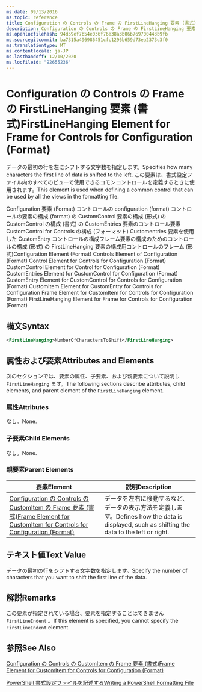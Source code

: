 ```yaml
---
ms.date: 09/13/2016
ms.topic: reference
title: Configuration の Controls の Frame の FirstLineHanging 要素 (書式)
description: Configuration の Controls の Frame の FirstLineHanging 要素 (書式)
ms.openlocfilehash: 94d59ef7b54e036f76e38a3b06b769700443b9fb
ms.sourcegitcommit: ba7315a496986451cfc1296b659d73ea2373d3f0
ms.translationtype: MT
ms.contentlocale: ja-JP
ms.lasthandoff: 12/10/2020
ms.locfileid: "92655236"
---
```

# <a name="firstlinehanging-element-for-frame-for-controls-for-configuration-format"></a><span data-ttu-id="82ef1-103">Configuration の Controls の Frame の FirstLineHanging 要素 (書式)</span><span class="sxs-lookup"><span data-stu-id="82ef1-103">FirstLineHanging Element for Frame for Controls for Configuration (Format)</span></span>

<span data-ttu-id="82ef1-104">データの最初の行を左にシフトする文字数を指定します。</span><span class="sxs-lookup"><span data-stu-id="82ef1-104">Specifies how many characters the first line of data is shifted to the left.</span></span> <span data-ttu-id="82ef1-105">この要素は、書式設定ファイル内のすべてのビューで使用できるコモンコントロールを定義するときに使用されます。</span><span class="sxs-lookup"><span data-stu-id="82ef1-105">This element is used when defining a common control that can be used by all the views in the formatting file.</span></span>

<span data-ttu-id="82ef1-106">Configuration 要素 (Format) コントロールの configuration (format) コントロールの要素の構成 (format) の CustomControl 要素の構成 (形式) の CustomControl の構成 (書式) の CustomEntries 要素のコントロール要素 CustomControl for Controls の構成 (フォーマット) Customentries 要素を使用した CustomEntry コントロールの構成フレーム要素の構成のためのコントロールの構成 (形式) の FirstLineHanging 要素の構成用コントロールのフレーム (形式)</span><span class="sxs-lookup"><span data-stu-id="82ef1-106">Configuration Element (Format) Controls Element of Configuration (Format) Control Element for Controls for Configuration (Format) CustomControl Element for Control for Configuration (Format) CustomEntries Element for CustomControl for Configuration (Format) CustomEntry Element for CustomControl for Controls for Configuration (Format) CustomItem Element for CustomEntry for Controls for Configuration Frame Element for CustomItem for Controls for Configuration (Format) FirstLineHanging Element for Frame for Controls for Configuration (Format)</span></span>

## <a name="syntax"></a><span data-ttu-id="82ef1-107">構文</span><span class="sxs-lookup"><span data-stu-id="82ef1-107">Syntax</span></span>

```xml
<FirstLineHanging>NumberOfCharactersToShift</FirstLineHanging>
```

## <a name="attributes-and-elements"></a><span data-ttu-id="82ef1-108">属性および要素</span><span class="sxs-lookup"><span data-stu-id="82ef1-108">Attributes and Elements</span></span>

<span data-ttu-id="82ef1-109">次のセクションでは、要素の属性、子要素、および親要素について説明し `FirstLineHanging` ます。</span><span class="sxs-lookup"><span data-stu-id="82ef1-109">The following sections describe attributes, child elements, and parent element of the `FirstLineHanging` element.</span></span>

### <a name="attributes"></a><span data-ttu-id="82ef1-110">属性</span><span class="sxs-lookup"><span data-stu-id="82ef1-110">Attributes</span></span>

<span data-ttu-id="82ef1-111">なし。</span><span class="sxs-lookup"><span data-stu-id="82ef1-111">None.</span></span>

### <a name="child-elements"></a><span data-ttu-id="82ef1-112">子要素</span><span class="sxs-lookup"><span data-stu-id="82ef1-112">Child Elements</span></span>

<span data-ttu-id="82ef1-113">なし。</span><span class="sxs-lookup"><span data-stu-id="82ef1-113">None.</span></span>

### <a name="parent-elements"></a><span data-ttu-id="82ef1-114">親要素</span><span class="sxs-lookup"><span data-stu-id="82ef1-114">Parent Elements</span></span>

|<span data-ttu-id="82ef1-115">要素</span><span class="sxs-lookup"><span data-stu-id="82ef1-115">Element</span></span>|<span data-ttu-id="82ef1-116">説明</span><span class="sxs-lookup"><span data-stu-id="82ef1-116">Description</span></span>|
|-------------|-----------------|
|[<span data-ttu-id="82ef1-117">Configuration の Controls の CustomItem の Frame 要素 (書式)</span><span class="sxs-lookup"><span data-stu-id="82ef1-117">Frame Element for CustomItem for Controls for Configuration (Format)</span></span>](./frame-element-for-customitem-for-controls-for-configuration-format.md)|<span data-ttu-id="82ef1-118">データを左右に移動するなど、データの表示方法を定義します。</span><span class="sxs-lookup"><span data-stu-id="82ef1-118">Defines how the data is displayed, such as shifting the data to the left or right.</span></span>|

## <a name="text-value"></a><span data-ttu-id="82ef1-119">テキスト値</span><span class="sxs-lookup"><span data-stu-id="82ef1-119">Text Value</span></span>

<span data-ttu-id="82ef1-120">データの最初の行をシフトする文字数を指定します。</span><span class="sxs-lookup"><span data-stu-id="82ef1-120">Specify the number of characters that you want to shift the first line of the data.</span></span>

## <a name="remarks"></a><span data-ttu-id="82ef1-121">解説</span><span class="sxs-lookup"><span data-stu-id="82ef1-121">Remarks</span></span>

<span data-ttu-id="82ef1-122">この要素が指定されている場合、要素を指定することはできません `FirstLineIndent` 。</span><span class="sxs-lookup"><span data-stu-id="82ef1-122">If this element is specified, you cannot specify the `FirstLineIndent` element.</span></span>

## <a name="see-also"></a><span data-ttu-id="82ef1-123">参照</span><span class="sxs-lookup"><span data-stu-id="82ef1-123">See Also</span></span>

[<span data-ttu-id="82ef1-124">Configuration の Controls の CustomItem の Frame 要素 (書式)</span><span class="sxs-lookup"><span data-stu-id="82ef1-124">Frame Element for CustomItem for Controls for Configuration (Format)</span></span>](./frame-element-for-customitem-for-controls-for-configuration-format.md)

[<span data-ttu-id="82ef1-125">PowerShell 書式設定ファイルを記述する</span><span class="sxs-lookup"><span data-stu-id="82ef1-125">Writing a PowerShell Formatting File</span></span>](./writing-a-powershell-formatting-file.md)
